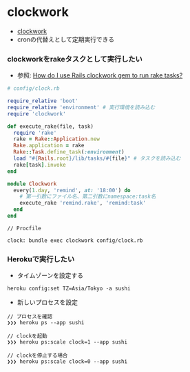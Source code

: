# clockwork
- [clockwork](https://github.com/adamwiggins/clockwork)
- cronの代替えとして定期実行できる

### clockworkをrakeタスクとして実行したい
- 参照: [How do I use Rails clockwork gem to run rake tasks?](https://stackoverflow.com/questions/11513058/how-do-i-use-rails-clockwork-gem-to-run-rake-tasks)
```ruby
# config/clock.rb

require_relative 'boot'
require_relative 'environment' # 実行環境を読み込む
require 'clockwork'

def execute_rake(file, task)
  require 'rake'
  rake = Rake::Application.new
  Rake.application = rake
  Rake::Task.define_task(:environment)
  load "#{Rails.root}/lib/tasks/#{file}" # タスクを読み込む
  rake[task].invoke
end

module Clockwork
  every(1.day, 'remind', at: '18:00') do
    # 第一引数にファイル名、第二引数にnamespace:task名
    execute_rake 'remind.rake', 'remind:task'
  end
end
```

```
// Procfile

clock: bundle exec clockwork config/clock.rb
```


### Herokuで実行したい
- タイムゾーンを設定する
```
heroku config:set TZ=Asia/Tokyo -a sushi
```
- 新しいプロセスを設定
```
// プロセスを確認
❯❯❯ heroku ps --app sushi

// clockを起動
❯❯❯ heroku ps:scale clock=1 --app sushi

// clockを停止する場合
❯❯❯ heroku ps:scale clock=0 --app sushi
```
